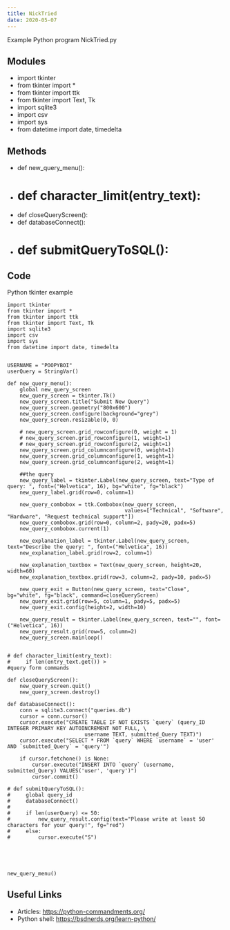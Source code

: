 ```yaml
---
title: NickTried
date: 2020-05-07
---
```

Example Python program NickTried.py

## Modules

* import tkinter
* from tkinter import *
* from tkinter import ttk
* from tkinter import Text, Tk
* import sqlite3
* import csv
* import sys
* from datetime import date, timedelta

## Methods

* def new_query_menu():
* # def character_limit(entry_text):
* def closeQueryScreen():
* def databaseConnect():
* # def submitQueryToSQL():

## Code

Python tkinter example

    import tkinter
    from tkinter import *
    from tkinter import ttk
    from tkinter import Text, Tk
    import sqlite3
    import csv
    import sys
    from datetime import date, timedelta
    
    
    USERNAME = "POOPYBOI"
    userQuery = StringVar()
    
    def new_query_menu():
        global new_query_screen
        new_query_screen = tkinter.Tk()
        new_query_screen.title("Submit New Query")
        new_query_screen.geometry("800x600")
        new_query_screen.configure(background="grey")
        new_query_screen.resizable(0, 0)
    
        # new_query_screen.grid_rowconfigure(0, weight = 1)
        # new_query_screen.grid_rowconfigure(1, weight=1)
        # new_query_screen.grid_rowconfigure(2, weight=1)
        new_query_screen.grid_columnconfigure(0, weight=1)
        new_query_screen.grid_columnconfigure(1, weight=1)
        new_query_screen.grid_columnconfigure(2, weight=1)
    
        ##the query
        new_query_label = tkinter.Label(new_query_screen, text="Type of query: ", font=("Helvetica", 16), bg="white", fg="black")
        new_query_label.grid(row=0, column=1)
    
        new_query_combobox = ttk.Combobox(new_query_screen,
                                          values=["Technical", "Software", "Hardware", "Request technical support"])
        new_query_combobox.grid(row=0, column=2, pady=20, padx=5)
        new_query_combobox.current(1)
    
        new_explanation_label = tkinter.Label(new_query_screen, text="Describe the query: ", font=("Helvetica", 16))
        new_explanation_label.grid(row=2, column=1)
    
        new_explanation_textbox = Text(new_query_screen, height=20, width=60)
        new_explanation_textbox.grid(row=3, column=2, pady=10, padx=5)
    
        new_query_exit = Button(new_query_screen, text="Close", bg="white", fg="black", command=closeQueryScreen)
        new_query_exit.grid(row=5, column=1, pady=5, padx=5)
        new_query_exit.config(height=2, width=10)
    
        new_query_result = tkinter.Label(new_query_screen, text="", font=("Helvetica", 16))
        new_query_result.grid(row=5, column=2)
        new_query_screen.mainloop()
    
    
    # def character_limit(entry_text):
    #     if len(entry_text.get()) >
    #query form commands
    
    def closeQueryScreen():
        new_query_screen.quit()
        new_query_screen.destroy()
    
    def databaseConnect():
        conn = sqlite3.connect("queries.db")
        cursor = conn.cursor()
        cursor.execute("CREATE TABLE IF NOT EXISTS `query` (query_ID INTEGER PRIMARY KEY AUTOINCREMENT NOT FULL, \
                             username TEXT, submitted_Query TEXT)")
        cursor.execute("SELECT * FROM `query` WHERE `username` = 'user' AND `submitted_Query` = 'query'")
    
        if cursor.fetchone() is None:
            cursor.execute("INSERT INTO `query` (username, submitted_Query) VALUES('user', 'query')")
            cursor.commit()
    
    # def submitQueryToSQL():
    #     global query_id
    #     databaseConnect()
    #
    #     if len(userQuery) <= 50:
    #         new_query_result.config(text="Please write at least 50 characters for your query!", fg="red")
    #     else:
    #         cursor.execute("S")
    
    
    
    
    
    new_query_menu()

## Useful Links

- Articles: https://python-commandments.org/
- Python shell: https://bsdnerds.org/learn-python/
